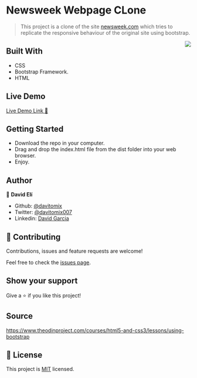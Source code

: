 # Newsweek Webpage CLone

> This project is a clone of the site [newsweek.com](https://newsweek.com/) which tries to replicate the responsive behaviour of the original site using bootstrap.

<img  align="right" src="design/screencapture.png">

## Built With
- CSS
- Bootstrap Framework.
- HTML

## Live Demo
[Live Demo Link :rocket:](https://davitomix.github.io/newsweek-clone-bootstrap/)


## Getting Started
- Download the repo in your computer.
- Drag and drop the index.html file from the dist folder into your web browser.
- Enjoy.


## Author
👤 **David Elí**

- Github: [@davitomix](https://github.com/davitomix)
- Twitter: [@davitomix007](https://twitter.com/davitomix007)
- Linkedin: [David Garcia](https://www.linkedin.com/in/davideligarcia/)

## 🤝 Contributing
Contributions, issues and feature requests are welcome!

Feel free to check the [issues page](issues/).

## Show your support
Give a ⭐️ if you like this project!

## Source
https://www.theodinproject.com/courses/html5-and-css3/lessons/using-bootstrap

## 📝 License
This project is [MIT](lic.url) licensed.

